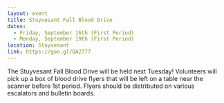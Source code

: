 ```yaml
---
layout: event
title: Stuyvesant Fall Blood Drive
dates:
  - Friday, September 16th (First Period)
  - Monday, September 19th (First Period)
location: Stuyvesant
link: https://goo.gl/QA2777
---
```

The Stuyvesant Fall Blood Drive will be held next Tuesday! Volunteers will pick up a box of blood drive flyers that will be left on a table near the scanner before 1st period. Flyers should be distributed on various escalators and bulletin boards. 
